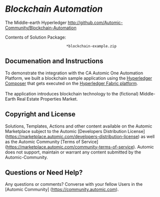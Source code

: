 *Blockchain Automation*
=============


The Middle-earth Hyperledger 
http://github.com/Automic-Community/Blockchain-Automation

<!-- List of attached files -->
Contents of Solution Package:

						
								*blockchain-example.zip
								
						


Documenation and Instructions
---

<p>To demonstrate the integration with the CA Automic One Automation Platform, we built a blockchain sample application using the <a href="https://hyperledger.github.io/composer/">Hyperledger Composer</a> that gets executed on the <a href="https://hyperledger.org/">Hyperledger Fabric platform</a>.<br /><br />The application introduces blockchain technology to the (fictional) Middle-Earth Real Estate Properties Market.</p>

Copyright and License
---

Solutions, Templates, Actions and other content available on the Automic Marketplace subject to the Automic [Developers Distribution License] (https://marketplace.automic.com/developers-distribution-license) as well as the Automic Community [Terms of Service] (https://marketplace.automic.com/community-terms-of-service).
Automic does not support, maintain or warrant any content submitted by the Automic-Community.



Questions or Need Help? 
---
Any questions or comments? Converse with your fellow Users in the [Automic Community] (https://community.automic.com).